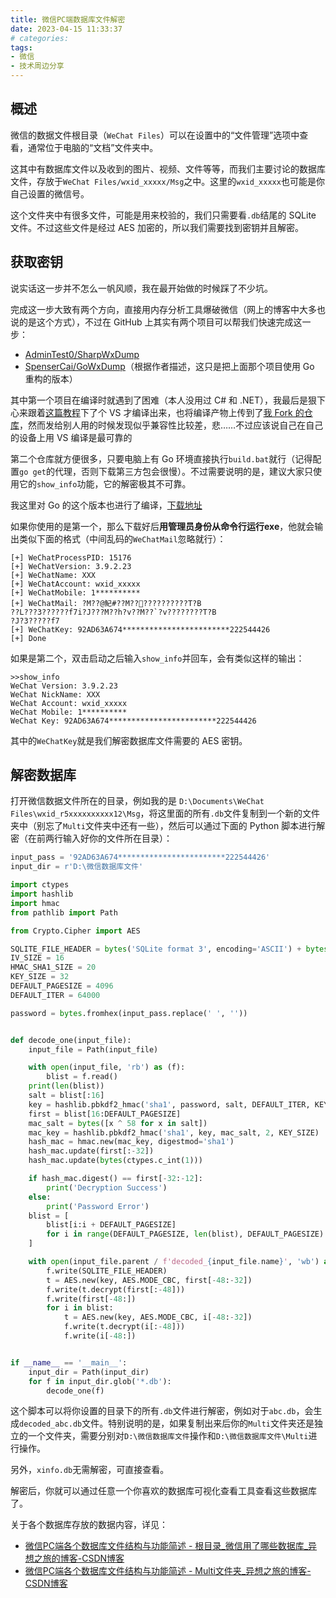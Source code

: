 ```yaml
---
title: 微信PC端数据库文件解密
date: 2023-04-15 11:33:37
# categories:
tags:
- 微信
- 技术周边分享
---
```


## 概述

微信的数据文件根目录（`WeChat Files`）可以在设置中的“文件管理”选项中查看，通常位于电脑的“文档”文件夹中。

这其中有数据库文件以及收到的图片、视频、文件等等，而我们主要讨论的数据库文件，存放于`WeChat Files/wxid_xxxxx/Msg`之中。这里的`wxid_xxxxx`也可能是你自己设置的微信号。

这个文件夹中有很多文件，可能是用来校验的，我们只需要看`.db`结尾的 SQLite 文件。不过这些文件是经过 AES 加密的，所以我们需要找到密钥并且解密。

## 获取密钥

说实话这一步并不怎么一帆风顺，我在最开始做的时候踩了不少坑。

完成这一步大致有两个方向，直接用内存分析工具爆破微信（网上的博客中大多也说的是这个方式），不过在 GitHub 上其实有两个项目可以帮我们快速完成这一步：

- [AdminTest0/SharpWxDump](https://github.com/AdminTest0/SharpWxDump)
- [SpenserCai/GoWxDump](https://github.com/SpenserCai/GoWxDump)（根据作者描述，这只是把上面那个项目使用 Go 重构的版本）

其中第一个项目在编译时就遇到了困难（本人没用过 C# 和 .NET），我最后是狠下心来跟着[这篇教程](https://cn-sec.com/archives/1596143.html)下了个 VS 才编译出来，也将编译产物上传到了[我 Fork 的仓库](https://github.com/yxzlwz/SharpWxDump/releases/tag/2023.4.2)，然而发给别人用的时候发现似乎兼容性比较差，悲……不过应该说自己在自己的设备上用 VS 编译是最可靠的

第二个仓库就方便很多，只要电脑上有 Go 环境直接执行`build.bat`就行（记得配置`go get`的代理，否则下载第三方包会很慢）。不过需要说明的是，建议大家只使用它的`show_info`功能，它的解密极其不可靠。

我这里对 Go 的这个版本也进行了编译，[下载地址](https://github.com/SpenserCai/GoWxDump/files/11182406/GoWxDump.zip)

如果你使用的是第一个，那么下载好后**用管理员身份从命令行运行exe**，他就会输出类似下面的格式（中间乱码的`WeChatMail`忽略就行）：

```
[+] WeChatProcessPID: 15176
[+] WeChatVersion: 3.9.2.23
[+] WeChatName: XXX
[+] WeChatAccount: wxid_xxxxx
[+] WeChatMobile: 1**********
[+] WeChatMail: ?M??@魢#??M????????????T?B
??L???3??????f7i?J???M??h?v??M??`?v????????T?B
?J?3?????f7
[+] WeChatKey: 92AD63A674************************222544426
[+] Done
```

如果是第二个，双击启动之后输入`show_info`并回车，会有类似这样的输出：

```
>>show_info
WeChat Version: 3.9.2.23
WeChat NickName: XXX
WeChat Account: wxid_xxxxx
WeChat Mobile: 1**********
WeChat Key: 92AD63A674************************222544426
```

其中的`WeChatKey`就是我们解密数据库文件需要的 AES 密钥。

## 解密数据库

打开微信数据文件所在的目录，例如我的是 `D:\Documents\WeChat Files\wxid_r5xxxxxxxxxx12\Msg`，将这里面的所有`.db`文件复制到一个新的文件夹中（别忘了`Multi`文件夹中还有一些），然后可以通过下面的 Python 脚本进行解密（在前两行输入好你的文件所在目录）：

```python
input_pass = '92AD63A674************************222544426'
input_dir = r'D:\微信数据库文件'

import ctypes
import hashlib
import hmac
from pathlib import Path

from Crypto.Cipher import AES

SQLITE_FILE_HEADER = bytes('SQLite format 3', encoding='ASCII') + bytes(1)
IV_SIZE = 16
HMAC_SHA1_SIZE = 20
KEY_SIZE = 32
DEFAULT_PAGESIZE = 4096
DEFAULT_ITER = 64000

password = bytes.fromhex(input_pass.replace(' ', ''))


def decode_one(input_file):
    input_file = Path(input_file)

    with open(input_file, 'rb') as (f):
        blist = f.read()
    print(len(blist))
    salt = blist[:16]
    key = hashlib.pbkdf2_hmac('sha1', password, salt, DEFAULT_ITER, KEY_SIZE)
    first = blist[16:DEFAULT_PAGESIZE]
    mac_salt = bytes([x ^ 58 for x in salt])
    mac_key = hashlib.pbkdf2_hmac('sha1', key, mac_salt, 2, KEY_SIZE)
    hash_mac = hmac.new(mac_key, digestmod='sha1')
    hash_mac.update(first[:-32])
    hash_mac.update(bytes(ctypes.c_int(1)))

    if hash_mac.digest() == first[-32:-12]:
        print('Decryption Success')
    else:
        print('Password Error')
    blist = [
        blist[i:i + DEFAULT_PAGESIZE]
        for i in range(DEFAULT_PAGESIZE, len(blist), DEFAULT_PAGESIZE)
    ]

    with open(input_file.parent / f'decoded_{input_file.name}', 'wb') as (f):
        f.write(SQLITE_FILE_HEADER)
        t = AES.new(key, AES.MODE_CBC, first[-48:-32])
        f.write(t.decrypt(first[:-48]))
        f.write(first[-48:])
        for i in blist:
            t = AES.new(key, AES.MODE_CBC, i[-48:-32])
            f.write(t.decrypt(i[:-48]))
            f.write(i[-48:])


if __name__ == '__main__':
    input_dir = Path(input_dir)
    for f in input_dir.glob('*.db'):
        decode_one(f)
```

这个脚本可以将你设置的目录下的所有`.db`文件进行解密，例如对于`abc.db`，会生成`decoded_abc.db`文件。特别说明的是，如果复制出来后你的`Multi`文件夹还是独立的一个文件夹，需要分别对`D:\微信数据库文件`操作和`D:\微信数据库文件\Multi`进行操作。

另外，`xinfo.db`无需解密，可直接查看。

解密后，你就可以通过任意一个你喜欢的数据库可视化查看工具查看这些数据库了。

关于各个数据库存放的数据内容，详见：
- [微信PC端各个数据库文件结构与功能简述 - 根目录_微信用了哪些数据库_异想之旅的博客-CSDN博客](https://blog.csdn.net/weixin_44495599/article/details/130030359)
- [微信PC端各个数据库文件结构与功能简述 - Multi文件夹_异想之旅的博客-CSDN博客](https://blog.csdn.net/weixin_44495599/article/details/130163338)
